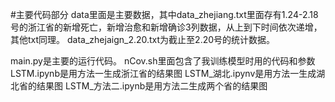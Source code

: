 #主要代码部分
data里面是主要数据，其中data_zhejiang.txt里面存有1.24-2.18号的浙江省的新增死亡，新增治愈和新增确诊3列数据，从上到下时间依次递增，其他txt同理。
data_zhejaign_2.20.txt为截止至2.20号的统计数据。

main.py是主要的运行代码。
nCov.sh里面包含了我训练模型时用的代码和参数
LSTM.ipynb是用方法一生成浙江省的结果图
LSTM_湖北.ipynv是用方法一生成湖北省的结果图
LSTM_方法二.ipynb是用方法二生成两个省的结果图

